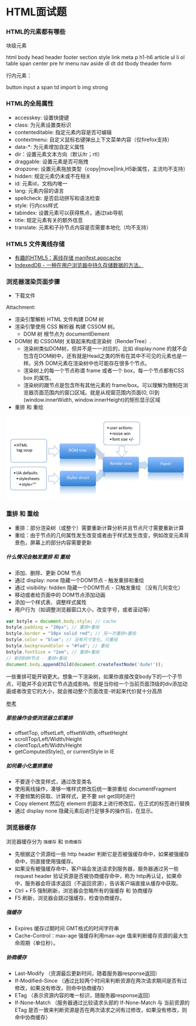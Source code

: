 # HTML面试题

### HTML的元素都有哪些

块级元素

html body head header footer section style link meta p h1-h6 article ul li ol table
span center pre hr menu nav aside dl dt dd tbody theader form

行内元素：

button input a span td import b img strong 

### HTML的全局属性

- accesskey: 设置快捷键
- class: 为元素设置类标识
- contenteditable: 指定元素内容是否可编辑
- contextmenu: 自定义鼠标右键弹出上下文菜单内容（仅firefox支持）
- data-*: 为元素增加自定义属性
- dir：设置元素文本方向（默认ltr；rtl）
- draggable: 设置元素是否可拖拽
- dropzone: 设置元素拖放类型（copy|move|link,H5新属性，主流均不支持）
- hidden: 规定元素仍未或不在相关
- id: 元素id，文档内唯一
- lang: 元素内容的语言
- spellcheck: 是否启动拼写和语法检查
- style: 行内css样式
- tabindex: 设置元素可以获得焦点，通过tab导航
- title: 规定元素有关的额外信息
- translate: 元素和子孙节点内容是否需要本地化（均不支持）

### HTML5 文件离线存储

- [有趣的HTML5：离线存储 manifest.appcache](https://segmentfault.com/a/1190000000732617)
- [IndexedDB - 一种在用户浏览器中持久存储数据的方法。](https://developer.mozilla.org/zh-CN/docs/Web/API/IndexedDB_API/Using_IndexedDB)

### 浏览器渲染页面步骤

- 下载文件

Attachment:

- 渲染引擎解析 HTML 文件构建 DOM 树
- 渲染引擎使用 CSS 解析器 构建 CSSOM 树。
    - DOM 树 根节点为 documentElement
- DOM树 和 CSSOM树 关联起来构成渲染树（RenderTree）. 
    - 渲染树类似DOM树，但并不是一一对应的，比如 display:none 的就不会包含在DOM树中，还有就是Head之类的所有在其中不可见的元素也是一样。另外 DOM元素在渲染树中也可能存在很多个节点。
    - 渲染树上的每一个节点称谓 frame 或者一个 box，每一个节点都有CSS box 的属性。
    - 渲染树的跟节点是包含所有其他元素的 frame/box。可以理解为限制在浏览器页面范围内的窗口区域。就是从视窗范围内页面(0, 0)到(window.innerWidth, window.innerHeight)的矩形显示区域
- 重排 和 重绘

![](../images/rending.png)
    
### 重排 和 重绘

- 重排：部分渲染树（或整个）需要重新计算分析并且节点尺寸需要重新计算  
- 重绘：由于节点的几何属性发生改变或者由于样式发生改变，例如改变元素背景色，屏幕上的部分内容需要更新

##### 什么情况会触发重排 和 重绘

- 添加、删除、更新 DOM 节点
- 通过 display: none 隐藏一个DOM节点 - 触发重排和重绘
- 通过 visibility: hidden 隐藏一个DOM节点 - 只触发重绘 （没有几何变化）
- 移动或者给页面中的 DOM节点添加动画
- 添加一个样式表、调整样式属性
- 用户行为（如调整浏览器窗口大小，改变字号，或者滚动等）

```js
var bstyle = document.body.style; // cache
bstyle.padding = "20px"; // 重排+重绘
bstyle.border = "10px solid red"; // 另一次重排+重绘
bstyle.color = "blue"; // 没有尺寸变化，只重绘
bstyle.backgroundColor = "#fad"; // 重绘
bstyle.fontSize = "2em"; // 重排+重绘
// 新的DOM节点 - 重排+重绘
document.body.appendChild(document.createTextNode('dude!'));
```

一些重排可能开销更大。想象一下渲染树，如果你直接改变body下的一个子节点，可能并不会对其它节点造成影响。但是当你给一个当前页面顶级的div添加动画或者改变它的大小，就会推动整个页面改变-听起来代价就十分高昂

[参考](https://juejin.im/entry/582f16fca22b9d006b7afd89)

##### 那些操作会使浏览器立即重排

- offsetTop, offsetLeft, offsetWidth, offsetHeight
- scrollTop/Left/Width/Height
- clientTop/Left/Width/Height
- getComputedStyle(), or currentStyle in IE

##### 如何最小化重排重绘

- 不要逐个改变样式，通过改变类名
- 使用离线操作，凑够一堆样式修改后统一重排重绘 documentFragment
- 不要频繁的获取、计算样式，更不要 set get同时进行
- Copy element 然后在 element 的副本上进行修改后，在正式的标签进行替换
- 通过 display none 隐藏元素后进行足够多的操作后，在显示。

### 浏览器缓存

浏览器缓存分为 `强缓存` 和 `协商缓存`

- 先根据这个资源给一些 http header 判断它是否被强缓存命中，如果被强缓存命中，则直接使用强缓存。
- 如果没有被强缓存命中，客户端会发送请求到服务器，服务器通过另一些 request header 验证资源是否被协商缓存命中，称为 http再认证，如果命中，服务器会将请求返回（不返回资源），告诉客户端直接从缓存中获取。
- Ctrl + F5 强制刷新，浏览器会忽略所有的强缓存 和 协商缓存
- F5 刷新，浏览器会跳过强缓存，检查协商缓存。

##### 强缓存

- Expires 缓存过期时间 GMT格式的时间字符串
- Cache-Control：max-age 强缓存利用max-age 值来判断缓存资源的最大生命周期（单位秒）。

##### 协商缓存

- Last-Modify （资源最后更新时间，随着服务器response返回）
- If-Modified-Since （通过比较两个时间来判断资源在两次请求期间是否有过修改，如果没有修改，则命中协商缓存）
- ETag （表示资源内容的唯一标识，随服务器response返回）
- If-None-Match （服务器通过比较请求头部的 If-None-Match 与 当前资源的 ETag 是否一致来判断资源是否在两次请求之间有过修改，如果没有修改，则命中协商缓存）
